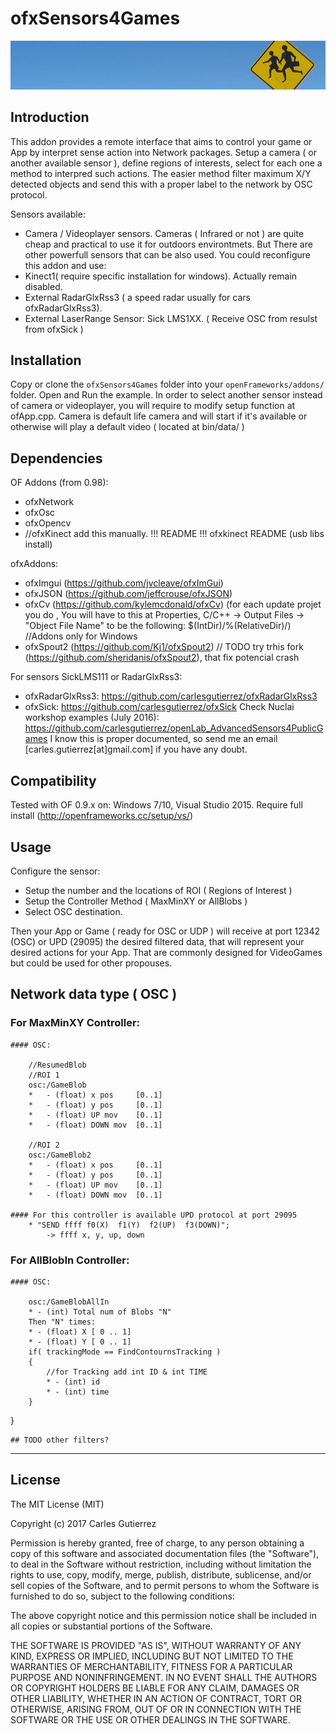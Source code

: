 ofxSensors4Games
============

![ofxSensors4Games](header.png)

Introduction
------------

This addon provides a remote interface that aims to control your game or App by interpret sense action into Network packages. 
Setup a camera ( or another available sensor ), define regions of interests, select for each one a method to interpred such actions. The easier method filter maximum X/Y detected objects and send this with a proper label to the network by OSC protocol.

Sensors available: 
* Camera / Videoplayer sensors. Cameras ( Infrared or not ) are quite cheap and practical to use it for outdoors environtmets. 
But There are other powerfull sensors that can be also used. You could reconfigure this addon and use: 
* Kinect1( require specific installation for windows). Actually remain disabled.
* External RadarGlxRss3 ( a speed radar usually for cars ofxRadarGlxRss3). 
* External LaserRange Sensor: Sick LMS1XX. ( Receive OSC from resulst from ofxSick )


Installation
------------
Copy or clone the `ofxSensors4Games` folder into your `openFrameworks/addons/` folder. Open and Run the example. In order to select another sensor instead of camera or videoplayer, you will require to modify setup function at ofApp.cpp. Camera is default life camera and will start if it's available or otherwise will play a default video ( located at bin/data/ )

	
Dependencies
------------
OF Addons (from 0.98):

* ofxNetwork
* ofxOsc
* ofxOpencv
* //ofxKinect add this manually. !!! README  !!! ofxkinect README (usb libs install) 

ofxAddons:

* ofxImgui (https://github.com/jvcleave/ofxImGui)
* ofxJSON (https://github.com/jeffcrouse/ofxJSON)
* ofxCv (https://github.com/kylemcdonald/ofxCv)
(for each update projet you do , You will have to this at Properties, C/C++ -> Output Files -> "Object File Name" to be the
following: $(IntDir)/%(RelativeDir)/)
//Addons only for Windows
* ofxSpout2 (https://github.com/Kj1/ofxSpout2) // TODO try trhis fork (https://github.com/sheridanis/ofxSpout2), that fix potencial crash
    
For sensors SickLMS111 or RadarGlxRss3:
* ofxRadarGlxRss3: https://github.com/carlesgutierrez/ofxRadarGlxRss3
* ofxSick: https://github.com/carlesgutierrez/ofxSick
Check Nuclai workshop examples (July 2016): https://github.com/carlesgutierrez/openLab_AdvancedSensors4PublicGames
I know this is proper documented, so send me an email [carles.gutierrez[at]gmail.com] if you have any doubt.


Compatibility
------------
Tested with OF 0.9.x on: Windows 7/10, Visual Studio 2015. Require full install (http://openframeworks.cc/setup/vs/)

Usage 
-----
Configure the sensor: 
* Setup the number and the locations of ROI ( Regions of Interest )
* Setup the Controller Method ( MaxMinXY or AllBlobs )
* Select OSC destination. 

Then your App or Game ( ready for OSC or UDP ) will receive at port 12342 (OSC) or UPD (29095) the desired filtered data, that will represent your desired actions for your App. That are commonly designed for VideoGames but could be used for other propouses.

## Network data type ( OSC ) 

### For MaxMinXY Controller: 

	#### OSC:

		//ResumedBlob
		//ROI 1
		osc:/GameBlob
		*	- (float) x pos 	[0..1]
		*	- (float) y pos 	[0..1]
		*	- (float) UP mov 	[0..1]
		*	- (float) DOWN mov	[0..1]

		//ROI 2
		osc:/GameBlob2
		*	- (float) x pos 	[0..1]
		*	- (float) y pos 	[0..1]
		*	- (float) UP mov 	[0..1]
		*	- (float) DOWN mov	[0..1]

	#### For this controller is available UPD protocol at port 29095 
		* "SEND ffff f0(X)  f1(Y)  f2(UP)  f3(DOWN)";
			-> ffff x, y, up, down 
	
### For AllBlobIn Controller: 

	#### OSC: 
	
		osc:/GameBlobAllIn
		* - (int) Total num of Blobs "N"
		Then "N" times:
		* - (float) X [ 0 .. 1]
		* - (float) Y [ 0 .. 1]
		if( trackingMode == FindContournsTracking )
		{
			//for Tracking add int ID & int TIME
			* - (int) id 
			* - (int) time 
		}
}
		
	## TODO other filters?


**********************************************************

License
-------
The MIT License (MIT)

Copyright (c) 2017 Carles Gutierrez

Permission is hereby granted, free of charge, to any person obtaining a copy
of this software and associated documentation files (the "Software"), to deal
in the Software without restriction, including without limitation the rights
to use, copy, modify, merge, publish, distribute, sublicense, and/or sell
copies of the Software, and to permit persons to whom the Software is
furnished to do so, subject to the following conditions:

The above copyright notice and this permission notice shall be included in all
copies or substantial portions of the Software.

THE SOFTWARE IS PROVIDED "AS IS", WITHOUT WARRANTY OF ANY KIND, EXPRESS OR
IMPLIED, INCLUDING BUT NOT LIMITED TO THE WARRANTIES OF MERCHANTABILITY,
FITNESS FOR A PARTICULAR PURPOSE AND NONINFRINGEMENT. IN NO EVENT SHALL THE
AUTHORS OR COPYRIGHT HOLDERS BE LIABLE FOR ANY CLAIM, DAMAGES OR OTHER
LIABILITY, WHETHER IN AN ACTION OF CONTRACT, TORT OR OTHERWISE, ARISING FROM,
OUT OF OR IN CONNECTION WITH THE SOFTWARE OR THE USE OR OTHER DEALINGS IN THE
SOFTWARE.
